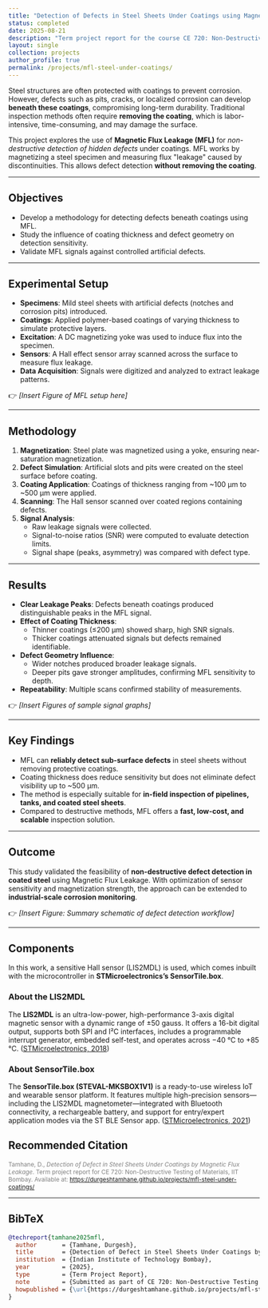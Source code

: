 ```yaml
---
title: "Detection of Defects in Steel Sheets Under Coatings using Magnetic Flux Leakage"
status: completed
date: 2025-08-21
description: "Term project report for the course CE 720: Non-Destructive Testing of Materials at IIT Bombay"
layout: single
collection: projects
author_profile: true
permalink: /projects/mfl-steel-under-coatings/
---
```


Steel structures are often protected with coatings to prevent corrosion. However, defects such as pits, cracks, or localized corrosion can develop **beneath these coatings**, compromising long-term durability. Traditional inspection methods often require **removing the coating**, which is labor-intensive, time-consuming, and may damage the surface.  

This project explores the use of **Magnetic Flux Leakage (MFL)** for *non-destructive detection of hidden defects* under coatings. MFL works by magnetizing a steel specimen and measuring flux "leakage" caused by discontinuities. This allows defect detection **without removing the coating**.

---

## Objectives
- Develop a methodology for detecting defects beneath coatings using MFL.  
- Study the influence of coating thickness and defect geometry on detection sensitivity.  
- Validate MFL signals against controlled artificial defects.  

---

## Experimental Setup
- **Specimens**: Mild steel sheets with artificial defects (notches and corrosion pits) introduced.  
- **Coatings**: Applied polymer-based coatings of varying thickness to simulate protective layers.  
- **Excitation**: A DC magnetizing yoke was used to induce flux into the specimen.  
- **Sensors**: A Hall effect sensor array scanned across the surface to measure flux leakage.  
- **Data Acquisition**: Signals were digitized and analyzed to extract leakage patterns.  

👉 *[Insert Figure of MFL setup here]*  

---

## Methodology
1. **Magnetization**: Steel plate was magnetized using a yoke, ensuring near-saturation magnetization.  
2. **Defect Simulation**: Artificial slots and pits were created on the steel surface before coating.  
3. **Coating Application**: Coatings of thickness ranging from ~100 μm to ~500 μm were applied.  
4. **Scanning**: The Hall sensor scanned over coated regions containing defects.  
5. **Signal Analysis**:  
   - Raw leakage signals were collected.  
   - Signal-to-noise ratios (SNR) were computed to evaluate detection limits.  
   - Signal shape (peaks, asymmetry) was compared with defect type.  

---

## Results
- **Clear Leakage Peaks**: Defects beneath coatings produced distinguishable peaks in the MFL signal.  
- **Effect of Coating Thickness**:  
  - Thinner coatings (≤200 μm) showed sharp, high SNR signals.  
  - Thicker coatings attenuated signals but defects remained identifiable.  
- **Defect Geometry Influence**:  
  - Wider notches produced broader leakage signals.  
  - Deeper pits gave stronger amplitudes, confirming MFL sensitivity to depth.  
- **Repeatability**: Multiple scans confirmed stability of measurements.  

👉 *[Insert Figures of sample signal graphs]*  

---

## Key Findings
- MFL can **reliably detect sub-surface defects** in steel sheets without removing protective coatings.  
- Coating thickness does reduce sensitivity but does not eliminate defect visibility up to ~500 μm.  
- The method is especially suitable for **in-field inspection of pipelines, tanks, and coated steel sheets**.  
- Compared to destructive methods, MFL offers a **fast, low-cost, and scalable** inspection solution.  

---

## Outcome
This study validated the feasibility of **non-destructive defect detection in coated steel** using Magnetic Flux Leakage. With optimization of sensor sensitivity and magnetization strength, the approach can be extended to **industrial-scale corrosion monitoring**.  

👉 *[Insert Figure: Summary schematic of defect detection workflow]*  

---


## Components

In this work, a sensitive Hall sensor (LIS2MDL) is used, which comes inbuilt with the microcontroller in **STMicroelectronics’s SensorTile.box**.

### About the LIS2MDL
The **LIS2MDL** is an ultra-low-power, high-performance 3-axis digital magnetic sensor with a dynamic range of ±50 gauss. It offers a 16-bit digital output, supports both SPI and I²C interfaces, includes a programmable interrupt generator, embedded self-test, and operates across −40 °C to +85 °C. ([STMicroelectronics, 2018](https://www.st.com/resource/en/datasheet/lis2mdl.pdf))

### About SensorTile.box
The **SensorTile.box (STEVAL-MKSBOX1V1)** is a ready-to-use wireless IoT and wearable sensor platform. It features multiple high-precision sensors—including the LIS2MDL magnetometer—integrated with Bluetooth connectivity, a rechargeable battery, and support for entry/expert application modes via the ST BLE Sensor app. ([STMicroelectronics, 2021](https://www.st.com/resource/en/data_brief/steval-mksbox1v1.pdf))


## Recommended Citation
<p style="font-size:0.85em; color:gray;">
Tamhane, D., <i>Detection of Defect in Steel Sheets Under Coatings by Magnetic Flux Leakage</i>.  
Term project report for CE 720: Non-Destructive Testing of Materials, IIT Bombay.  
Available at: <a href="https://durgeshtamhane.github.io/projects/mfl-steel-under-coatings/">https://durgeshtamhane.github.io/projects/mfl-steel-under-coatings/</a>
</p>

---

## BibTeX
```bibtex
@techreport{tamhane2025mfl,
  author       = {Tamhane, Durgesh},
  title        = {Detection of Defect in Steel Sheets Under Coatings by Magnetic Flux Leakage},
  institution  = {Indian Institute of Technology Bombay},
  year         = {2025},
  type         = {Term Project Report},
  note         = {Submitted as part of CE 720: Non-Destructive Testing of Materials},
  howpublished = {\url{https://durgeshtamhane.github.io/projects/mfl-steel-under-coatings/}}
}
